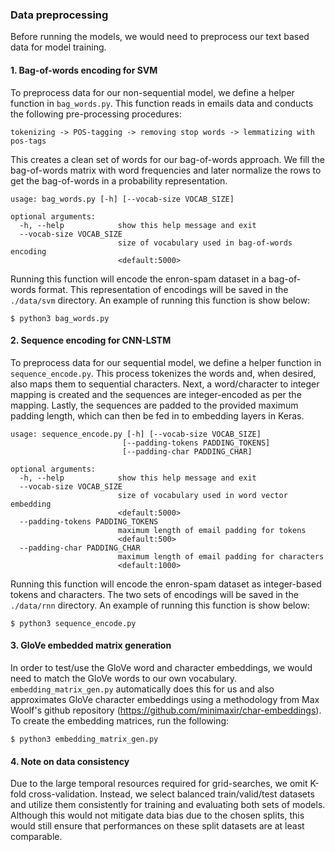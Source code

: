 ### Data preprocessing

Before running the models, we would need to preprocess our text based data for model training.

#### 1. Bag-of-words encoding for SVM

To preprocess data for our non-sequential model, we define a helper function in `bag_words.py`. This function reads in emails data and conducts the following pre-processing procedures:

```
tokenizing -> POS-tagging -> removing stop words -> lemmatizing with pos-tags
```

This creates a clean set of words for our bag-of-words approach. We fill the bag-of-words matrix with word frequencies and later normalize the rows to get the bag-of-words in a probability representation.

```
usage: bag_words.py [-h] [--vocab-size VOCAB_SIZE]

optional arguments:
  -h, --help            show this help message and exit
  --vocab-size VOCAB_SIZE
                        size of vocabulary used in bag-of-words encoding
                        <default:5000>
```

Running this function will encode the enron-spam dataset in a bag-of-words format. This representation of encodings will be saved in the `./data/svm` directory. An example of running this function is show below:

```shell
$ python3 bag_words.py
```

#### 2. Sequence encoding for CNN-LSTM

To preprocess data for our sequential model, we define a helper function in `sequence_encode.py`. This process tokenizes the words and, when desired, also maps them to sequential characters. Next, a word/character to integer mapping is created and the sequences are integer-encoded as per the mapping. Lastly, the sequences are padded to the provided maximum padding length, which can then be fed in to embedding layers in Keras.

```
usage: sequence_encode.py [-h] [--vocab-size VOCAB_SIZE]
                         [--padding-tokens PADDING_TOKENS]
                         [--padding-char PADDING_CHAR]

optional arguments:
  -h, --help            show this help message and exit
  --vocab-size VOCAB_SIZE
                        size of vocabulary used in word vector embedding
                        <default:5000>
  --padding-tokens PADDING_TOKENS
                        maximum length of email padding for tokens
                        <default:500>
  --padding-char PADDING_CHAR
                        maximum length of email padding for characters
                        <default:1000>
```

Running this function will encode the enron-spam dataset as integer-based tokens and characters. The two sets of encodings will be saved in the `./data/rnn` directory. An example of running this function is show below:

```shell
$ python3 sequence_encode.py
```

#### 3. GloVe embedded matrix generation

In order to test/use the GloVe word and character embeddings, we would need to match the GloVe words to our own vocabulary. `embedding_matrix_gen.py` automatically does this for us and also approximates GloVe character embeddings using a methodology from Max Woolf's github repository (https://github.com/minimaxir/char-embeddings). To create the embedding matrices, run the following:

```shell
$ python3 embedding_matrix_gen.py
```

#### 4. Note on data consistency

Due to the large temporal resources required for grid-searches, we omit K-fold cross-validation. Instead, we select balanced train/valid/test datasets and utilize them consistently for training and evaluating both sets of models. Although this would not mitigate data bias due to the chosen splits, this would still ensure that performances on these split datasets are at least comparable.
